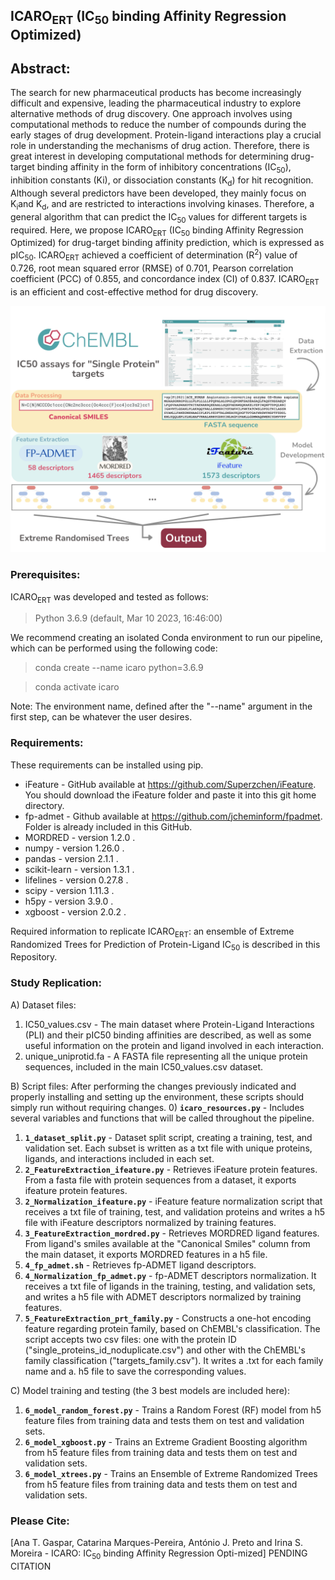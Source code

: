 ## ICARO<sub>ERT</sub> (IC<sub>50</sub> binding Affinity Regression Optimized)

## Abstract: 
The search for new pharmaceutical products has become increasingly difficult and expensive, leading the pharmaceutical industry to explore alternative methods of drug discovery. One approach involves using computational methods to reduce the number of compounds during the early stages of drug development. Protein-ligand interactions play a crucial role in understanding the mechanisms of drug action. Therefore, there is great interest in developing computational methods for determining drug-target binding affinity in the form of inhibitory concentrations (IC<sub>50</sub>), inhibition constants (Ki), or dissociation constants (K<sub>d</sub>) for hit recognition. Although several predictors have been developed, they mainly focus on K<sub>i</sub>and K<sub>d</sub>, and are restricted to interactions involving kinases. Therefore, a general algorithm that can predict the IC<sub>50</sub> values for different targets is required. Here, we propose ICARO<sub>ERT</sub> (IC<sub>50</sub> binding Affinity Regression Optimized) for drug-target binding affinity prediction, which is expressed as pIC<sub>50</sub>. ICARO<sub>ERT</sub> achieved a coefficient of determination (R<sup>2</sup>) value of 0.726, root mean squared error (RMSE) of 0.701, Pearson correlation coefficient (PCC) of 0.855, and concordance index (CI) of 0.837. ICARO<sub>ERT</sub> is an efficient and cost-effective method for drug discovery.

![Graphical Abstract](Graphical_Abstract.png)⁩

### Prerequisites:
ICARO<sub>ERT</sub> was developed and tested as follows:
> Python 3.6.9 (default, Mar 10 2023, 16:46:00)

We recommend creating an isolated Conda environment to run our pipeline, which can be performed using the following code:
> conda create --name icaro python=3.6.9

> conda activate icaro

Note: The environment name, defined after the "--name" argument in the first step, can be whatever the user desires.

### Requirements:
These requirements can be installed using pip.
* iFeature - GitHub available at https://github.com/Superzchen/iFeature. You should download the iFeature folder and paste it into this git home directory.
* fp-admet - Github available at https://github.com/jcheminform/fpadmet. Folder is already included in this GitHub.
* MORDRED - version 1.2.0 .
* numpy - version 1.26.0 .
* pandas - version 2.1.1 .
* scikit-learn - version 1.3.1 .
* lifelines - version 0.27.8 .
* scipy - version 1.11.3 .
* h5py - version 3.9.0 .
* xgboost - version 2.0.2 .


Required information to replicate ICARO<sub>ERT</sub>: an ensemble of Extreme Randomized Trees for Prediction of Protein-Ligand IC<sub>50</sub> is described in this Repository.

### Study Replication:
A) Dataset files:
 1) IC50_values.csv - The main dataset where Protein-Ligand Interactions (PLI) and their pIC50 binding affinities are described, as well as some useful information on the protein and ligand involved in each interaction.
 2) unique_uniprotid.fa - A FASTA file representing all the unique protein sequences, included in the main IC50_values.csv dataset.

B) Script files:
After performing the changes previously indicated and properly installing and setting up the environment, these scripts should simply run without requiring changes.
 0) **```icaro_resources.py```** - Includes several variables and functions that will be called throughout the pipeline.
 1) **```1_dataset_split.py```** - Dataset split script, creating a training, test, and validation set. Each subset is written as a txt file with unique proteins, ligands, and interactions included in each set.
 2) **```2_FeatureExtraction_ifeature.py```** - Retrieves iFeature protein features. From a fasta file with protein sequences from a dataset, it exports ifeature protein features.
 3) **```2_Normalization_ifeature.py```** - iFeature feature normalization script that receives a txt file of training, test, and validation proteins and writes a h5 file with iFeature descriptors normalized by training features.
 4) **```3_FeatureExtraction_mordred.py```** - Retrieves MORDRED ligand features. From ligand's smiles available at the "Canonical Smiles" column from the main dataset, it exports MORDRED features in a h5 file.
 5) **```4_fp_admet.sh```** - Retrieves fp-ADMET ligand descriptors. 
 6) **```4_Normalization_fp_admet.py```** - fp-ADMET descriptors normalization. It receives a txt file of ligands in the training, testing, and validation sets, and writes a h5 file with ADMET descriptors normalized by training features.
 7) **```5_FeatureExtraction_prt_family.py```** - Constructs a one-hot encoding feature regarding protein family, based on ChEMBL's classification. The script accepts two csv files: one with the protein ID ("single_proteins_id_noduplicate.csv") and other with the ChEMBL's family classification ("targets_family.csv"). It writes a .txt for each family name and a. h5 file to save the corresponding values.

C) Model training and testing (the 3 best models are included here):
 1) **```6_model_random_forest.py```** - Trains a Random Forest (RF) model from h5 feature files from training data and tests them on test and validation sets.
 2) **```6_model_xgboost.py```** - Trains an Extreme Gradient Boosting algorithm from h5 feature files from training data and tests them on test and validation sets.
 3) **```6_model_xtrees.py```** - Trains an Ensemble of Extreme Randomized Trees from h5 feature files from training data and tests them on test and validation sets.

### Please Cite:
[Ana T. Gaspar, Catarina Marques-Pereira, António J. Preto and Irina S. Moreira - ICARO: IC<sub>50</sub> binding Affinity Regression Opti-mized] PENDING CITATION
